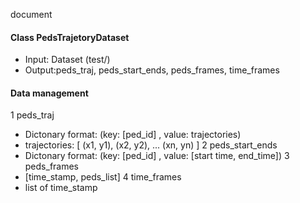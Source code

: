 document

#### Class PedsTrajetoryDataset
- Input: Dataset (test/)
- Output:peds_traj, peds_start_ends, peds_frames, time_frames

#### Data management <br/>
1 peds_traj
  - Dictonary format: (key: [ped_id] , value: trajectories)
  - trajectories: [ (x1, y1), (x2, y2), ... (xn, yn) ]
2 peds_start_ends
  - Dictonary format: (key: [ped_id] , value: [start time, end_time])
3 peds_frames
  - [time_stamp, peds_list]
4 time_frames
  - list of time_stamp


